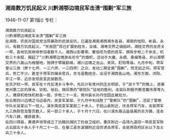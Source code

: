 ### 湘南数万饥民起义  川黔湘鄂边境民军击溃“围剿”军三旅

1946-11-07
第1版()
专栏：

    湘南数万饥民起义
    川黔湘鄂边境民军击溃“围剿”军三旅
    在湖南，农民对国民党当局暴政的武装反抗，已遍及湘南湘西湘东各县。湘南的桂阳、彬县、永兴，有数万饥民起义，“贫民团”现已扩展到桂东，汝城、湘粤交界之骑田岭，湘桂交界的龙虎关一带，各地饥民继续参加者数千人。湘西以彭春荣、瞿伯垓为首的民军，拥有步枪二千余支，机枪三十余挺，揭起了“川黔湘鄂边境游击司令”的旗帜，活动于大庸、永顺、桑植等县，并以湘鄂交界的八面山为根据地，驰骋于鄂属鹤峰，湘川边境之龙山、来凤、酊阳等县。九月中旬，蒋军曾以三旅（原十七师、一三六师、一三四师）之众，发动二期全面“围剿”，而无如之何，蒋军官兵，死亡不少。甚至于蒋军的编余官兵，亦与苗胞结合，出没于湘西各山地。湘东方面，浏阳、平江一带，近亦发现民变武装数百。
    在京沪杭一带，民军在十月反清乡斗争中，先后计有常州的庄志明部，于“双十节”的晚上，进袭常州第二区的厚余、钦和、徐石、锦凤等的“联防队”驻地的胜利，击毙队附殷齐教官戴传厚等九人，缴获机枪快机枪各一挺，步枪二十一支。常州县长孙丹忱因此被处分。
    在云南四川边境之马边县内，民变军某部，于九月中旬战胜了“警察队”的“围剿”，活捉了警察中队长吴某以下一班人。滇东南民变军某部二十余人，于砚山县附近，伏击蒋军汽车，击毙蒋军九三旅尉官及警员数人，另一部三十余人，于十月十六日，在川滇东路沾益县属的炎方镇，连击汽车八辆，缴获甚多。
    在四川琪县，黄德声领导成立了抗粮抗捐抗丁的自卫组织。重庆附近一品场九道拐一带民变军陈占云部五十余人于十月二十一日，在綦江县东溪镇附近设伏诱击蒋军，击毙蒋政府区长以下及士兵三十余人。

